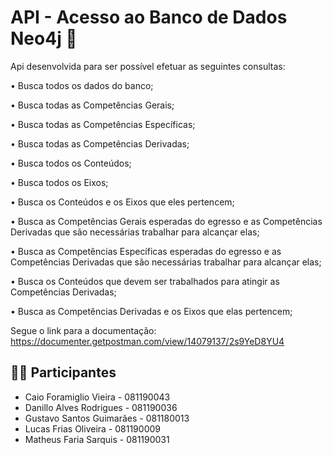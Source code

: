 # API - Acesso ao Banco de Dados Neo4j 📝
Api desenvolvida para ser possível efetuar as seguintes consultas:

• Busca todos os dados do banco;

• Busca todas as Competências Gerais;

• Busca todas as Competências Específicas;

• Busca todas as Competências Derivadas;

• Busca todos os Conteúdos;

• Busca todos os Eixos;

• Busca os Conteúdos e os Eixos que eles pertencem;

• Busca as Competências Gerais esperadas do egresso e as Competências Derivadas que são necessárias trabalhar para alcançar elas;

• Busca as Competências Específicas esperadas do egresso e as Competências Derivadas que são necessárias trabalhar para alcançar elas;

• Busca os Conteúdos que devem ser trabalhados para atingir as Competências Derivadas;

• Busca as Competências Derivadas e os Eixos que elas pertencem;


Segue o link para a documentação: https://documenter.getpostman.com/view/14079137/2s9YeD8YU4

## 👨‍💻 Participantes

- Caio Foramiglio Vieira   - 081190043
- Danillo Alves Rodrigues  - 081190036
- Gustavo Santos Guimarães - 081180013
- Lucas Frias Oliveira     - 081190009
- Matheus Faria Sarquis    - 081190031

